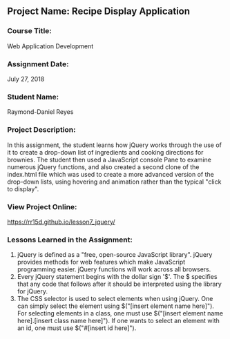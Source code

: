 ## Project Name:  Recipe Display Application

### Course Title:
Web Application Development

### Assignment Date:  
July 27, 2018

### Student Name:  
Raymond-Daniel Reyes

### Project Description:
In this assignment, the student learns how jQuery works through the use of it to create a drop-down list of ingredients and cooking directions for brownies.  The student then used a JavaScript console Pane to examine numerous jQuery functions, and also created a second clone of the index.html file which was used to create a more advanced version of the drop-down lists, using hovering and animation rather than the typical "click to display".

### View Project Online:
https://rr15d.github.io/lesson7_jquery/

### Lessons Learned in the Assignment:
1. jQuery is defined as a "free, open-source JavaScript library".  jQuery provides methods for web features which make JavaScript programming easier.  jQuery functions will work across all browsers.
2. Every jQuery statement begins with the dollar sign '$'.  The $ specifies that any code that follows after it should be interpreted using the library for jQuery.
3. The CSS selector is used to select elements when using jQuery.  One can simply select the element using $("[insert element name here]").  For selecting elements in a class, one must use $("[insert element name here].[insert class name here]").  If one wants to select an element with an id, one must use $("#[insert id here]").

